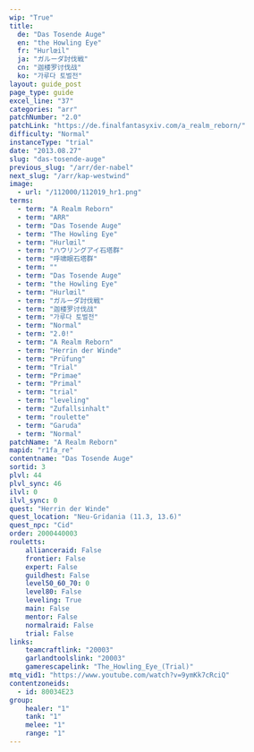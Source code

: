 ```yaml
---
wip: "True"
title:
  de: "Das Tosende Auge"
  en: "the Howling Eye"
  fr: "Hurlœil"
  ja: "ガルーダ討伐戦"
  cn: "迦楼罗讨伐战"
  ko: "가루다 토벌전"
layout: guide_post
page_type: guide
excel_line: "37"
categories: "arr"
patchNumber: "2.0"
patchLink: "https://de.finalfantasyxiv.com/a_realm_reborn/"
difficulty: "Normal"
instanceType: "trial"
date: "2013.08.27"
slug: "das-tosende-auge"
previous_slug: "/arr/der-nabel"
next_slug: "/arr/kap-westwind"
image:
  - url: "/112000/112019_hr1.png"
terms:
  - term: "A Realm Reborn"
  - term: "ARR"
  - term: "Das Tosende Auge"
  - term: "The Howling Eye"
  - term: "Hurlœil"
  - term: "ハウリングアイ石塔群"
  - term: "呼啸眼石塔群"
  - term: ""
  - term: "Das Tosende Auge"
  - term: "the Howling Eye"
  - term: "Hurlœil"
  - term: "ガルーダ討伐戦"
  - term: "迦楼罗讨伐战"
  - term: "가루다 토벌전"
  - term: "Normal"
  - term: "2.0!"
  - term: "A Realm Reborn"
  - term: "Herrin der Winde"
  - term: "Prüfung"
  - term: "Trial"
  - term: "Primae"
  - term: "Primal"
  - term: "trial"
  - term: "leveling"
  - term: "Zufallsinhalt"
  - term: "roulette"
  - term: "Garuda"
  - term: "Normal"
patchName: "A Realm Reborn"
mapid: "r1fa_re"
contentname: "Das Tosende Auge"
sortid: 3
plvl: 44
plvl_sync: 46
ilvl: 0
ilvl_sync: 0
quest: "Herrin der Winde"
quest_location: "Neu-Gridania (11.3, 13.6)"
quest_npc: "Cid"
order: 2000440003
rouletts:
    allianceraid: False
    frontier: False
    expert: False
    guildhest: False
    level50_60_70: 0
    level80: False
    leveling: True
    main: False
    mentor: False
    normalraid: False
    trial: False
links:
    teamcraftlink: "20003"
    garlandtoolslink: "20003"
    gamerescapelink: "The_Howling_Eye_(Trial)"
mtq_vid1: "https://www.youtube.com/watch?v=9ymKk7cRciQ"
contentzoneids:
  - id: 80034E23
group:
    healer: "1"
    tank: "1"
    melee: "1"
    range: "1"
---
```

